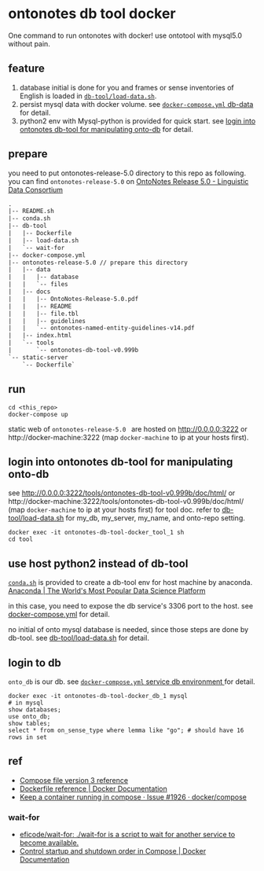 # ontonotes db tool docker

One command to run ontonotes with docker! use ontotool with mysql5.0 without pain.

## feature

1. database initial is done for you and frames or sense inventories of English is loaded in [`db-tool/load-data.sh`](db-tool/load-data.sh).
2. persist mysql data with docker volume. see [`docker-compose.yml` db-data](docker-compose.yml) for detail.
3. python2 env with Mysql-python is provided for quick start. see [login into ontonotes db-tool for manipulating onto-db](#login-into-ontonotes-db-tool-for-manipulating-onto-db) for detail.

## prepare

you need to put ontonotes-release-5.0 directory to this repo as following. you can find `ontonotes-release-5.0` on [OntoNotes Release 5.0 - Linguistic Data Consortium](https://catalog.ldc.upenn.edu/LDC2013T19)

```txt
.
|-- README.sh
|-- conda.sh
|-- db-tool
|   |-- Dockerfile
|   |-- load-data.sh
|   `-- wait-for
|-- docker-compose.yml
|-- ontonotes-release-5.0 // prepare this directory
|   |-- data
|   |   |-- database
|   |   `-- files
|   |-- docs
|   |   |-- OntoNotes-Release-5.0.pdf
|   |   |-- README
|   |   |-- file.tbl
|   |   |-- guidelines
|   |   `-- ontonotes-named-entity-guidelines-v14.pdf
|   |-- index.html
|   `-- tools
|       `-- ontonotes-db-tool-v0.999b
`-- static-server
    `-- Dockerfile`
```

## run

```
cd <this_repo>
docker-compose up
```

static web of `ontonotes-release-5.0 ` are hosted on http://0.0.0.0:3222 or http://docker-machine:3222 (map `docker-machine` to ip at your hosts first).

## login into ontonotes db-tool for manipulating onto-db

see http://0.0.0.0:3222/tools/ontonotes-db-tool-v0.999b/doc/html/ or  http://docker-machine:3222/tools/ontonotes-db-tool-v0.999b/doc/html/ (map `docker-machine` to ip at your hosts first) for tool doc. refer to [db-tool/load-data.sh](db-tool/load-data.sh) for my_db, my_server, my_name, and onto-repo setting.

```
docker exec -it ontonotes-db-tool-docker_tool_1 sh
cd tool
```

## use host python2 instead of db-tool

[`conda.sh`](conda.sh) is provided to create a db-tool env for host machine by anaconda. [Anaconda | The World's Most Popular Data Science Platform](https://www.anaconda.com/)

in this case, you need to expose the db service's 3306 port to the host. see [docker-compose.yml](docker-compose.yml) for detail.

no initial of onto mysql database is needed, since those steps are done by db-tool. see [db-tool/load-data.sh](db-tool/load-data.sh) for detail.

## login to db

`onto_db` is our db. see [`docker-compose.yml` service db environment ](docker-compose.yml) for detail.

```
docker exec -it ontonotes-db-tool-docker_db_1 mysql
# in mysql
show databases;
use onto_db;
show tables;
select * from on_sense_type where lemma like "go"; # should have 16 rows in set
```

## ref

- [Compose file version 3 reference](https://docs.docker.com/compose/compose-file/#depends_on)
- [Dockerfile reference | Docker Documentation](https://docs.docker.com/engine/reference/builder/#usage)
- [Keep a container running in compose · Issue #1926 · docker/compose](https://github.com/docker/compose/issues/1926)

### wait-for

- [eficode/wait-for: ./wait-for is a script to wait for another service to become available.](https://github.com/eficode/wait-for)
- [Control startup and shutdown order in Compose | Docker Documentation](https://docs.docker.com/compose/startup-order/)
